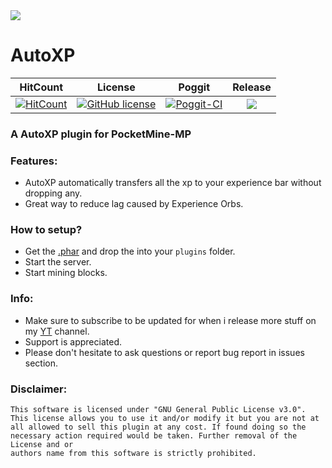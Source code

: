<img src="https://github.com/JackMD/AutoXP/blob/master/meta/AutoXP.png">

# AutoXP

| HitCount | License | Poggit | Release |
|:--:|:--:|:--:|:--:|
|[![HitCount](http://hits.dwyl.io/JackMD/AutoXP.svg)](http://hits.dwyl.io/JackMD/AutoXP)|[![GitHub license](https://img.shields.io/github/license/JackMD/AutoXP.svg)](https://github.com/JackMD/AutoXP/blob/master/LICENSE)|[![Poggit-CI](https://poggit.pmmp.io/ci.shield/JackMD/AutoXP/AutoXP)](https://poggit.pmmp.io/ci/JackMD/AutoXP/AutoXP)|[![](https://poggit.pmmp.io/shield.state/AutoXP)](https://poggit.pmmp.io/p/AutoXP)|

### A AutoXP plugin for PocketMine-MP
### Features:
 - AutoXP automatically transfers all the xp to your experience bar without dropping any.
 - Great way to reduce lag caused by Experience Orbs.
### How to setup?
 - Get the [.phar](https://poggit.pmmp.io/ci/JackMD/AutoXP/AutoXP) and drop the into your `plugins` folder.
 - Start the server.
 - Start mining blocks.
### Info:
  - Make sure to subscribe to be updated for when i release more stuff on my [YT](https://youtu.be/x_mc-ocrdDU) channel.
  - Support is appreciated.
  - Please don't hesitate to ask questions or report bug report in issues section.
### Disclaimer:

```
This software is licensed under "GNU General Public License v3.0".
This license allows you to use it and/or modify it but you are not at
all allowed to sell this plugin at any cost. If found doing so the
necessary action required would be taken. Further removal of the License and or
authors name from this software is strictly prohibited.
```
